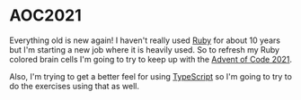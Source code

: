 # AOC2021

Everything old is new again! I haven't really used [Ruby] for about 10 years but
I'm starting a new job where it is heavily used. So to refresh my Ruby
colored brain cells I'm going to try to keep up with the [Advent of Code 2021].

Also, I'm trying to get a better feel for using [TypeScript] so I'm going to try to do the exercises using that as well.

[Ruby]: https://ruby-lang.org
[Advent of Code 2021]: https://adventofcode.com/2021
[TypeScript]: https://www.typescriptlang.org/
